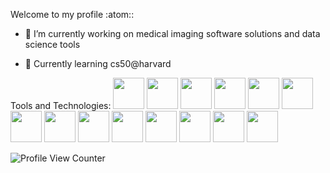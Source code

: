 Welcome to my profile :atom::

- :dna:	 I’m currently working on medical imaging software solutions and data science tools 

- 🌱 Currently learning cs50@harvard




Tools and Technologies:
<img height=50 src="https://cdn.jsdelivr.net/gh/devicons/devicon/icons/python/python-original.svg"/>
<img height=50 src="https://cdn.jsdelivr.net/gh/devicons/devicon/icons/bash/bash-original.svg" />
<img height=50 src="https://cdn.jsdelivr.net/gh/devicons/devicon/icons/html5/html5-original.svg" />
<img height=50 src="https://cdn.jsdelivr.net/gh/devicons/devicon/icons/css3/css3-original.svg" />
<img height=50 src="https://cdn.jsdelivr.net/gh/devicons/devicon/icons/bootstrap/bootstrap-original.svg" />
<img height=50 src="https://cdn.jsdelivr.net/gh/devicons/devicon/icons/sqlite/sqlite-original.svg" />
<img height=50 src="https://cdn.jsdelivr.net/gh/devicons/devicon/icons/flask/flask-original.svg" />
<img height=50 src="https://cdn.jsdelivr.net/gh/devicons/devicon/icons/git/git-plain.svg"/>
<img height=50 src="https://cdn.jsdelivr.net/gh/devicons/devicon/icons/github/github-original.svg"/>
<img height=50 src="https://cdn.jsdelivr.net/gh/devicons/devicon/icons/drupal/drupal-original.svg" />
<img height=50 src="https://cdn.jsdelivr.net/gh/devicons/devicon/icons/linux/linux-original.svg" />
<img height=50 src="https://cdn.jsdelivr.net/gh/devicons/devicon/icons/vscode/vscode-original.svg" />
<img height=50 src="https://cdn.jsdelivr.net/gh/devicons/devicon/icons/raspberrypi/raspberrypi-original.svg" />
<img height=50 src="https://cdn.jsdelivr.net/gh/devicons/devicon/icons/android/android-original.svg" />





![Profile View Counter](https://komarev.com/ghpvc/?username=Dimarond)


